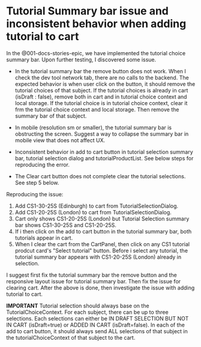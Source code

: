 # Tutorial Summary bar issue and inconsistent behavior when adding tutorial to cart

In the @001-docs-stories-epic, we have implemented the tutorial choice summary bar. Upon further testing, I discovered some issue.

- In the tutorial summary bar the remove button does not work. When I check the dev tool network tab, there are no calls to the backend. The expected behavior is when user click on the button, it should remove the tutorial choices of that subject. If the tutorial choices is already in cart (isDraft : false), remove both in cart and in tutorial choice context and local storage. If the tutorial choice is in tutorial choice context, clear it frm the tutorial choice context and local storage. Then remove the summary bar of that subject.

- In mobile (resolution sm or smaller), the tutorial summary bar is obstructing the screen. Suggest a way to collapse the summary bar in mobile view that does not affect UX.

- Inconsistent behavior in add to cart button in tutorial selection summary bar, tutorial selection dialog and tutorialProductList. See below steps for reproducing the error.

- The Clear cart button does not complete clear the tutorial selections. See step 5 below.

Reproducing the issue:

1. Add CS1-30-25S (Edinburgh) to cart from TutorialSelectionDialog.
1. Add CS1-20-25S (London) to cart from TutorialSelectionDialog.
1. Cart only shows CS1-20-25S (London) but Tutorial Selection summary bar shows CS1-30-25S and CS1-20-25S.
1. If i then click on the add to cart button in the tutorial summary bar, both tutorials appear in cart.
1. When I clear the cart from the CartPanel, then click on any CS1 tutorial prodcut card's "Select tutorial" button. Before i select any tutorial, the tutorial summary bar appears with CS1-20-25S (London) already in selection.

I suggest first fix the tutorial summary bar the remove button and the responsive layout issue for tutorial summary bar. Then fix the issue for clearing cart. After the above is done, then investigate the issue with adding tutorial to cart.

**IMPORTANT**
Tutorial selection should always base on the TutorialChoiceContext. For each subject, there can be up to three selections. Each selections can either be IN DRAFT SELECTION BUT NOT IN CART (isDraft=true) or ADDED IN CART (isDraft=false). In each of the add to cart button, it should always send ALL selections of that subject in the tutorialChoiceContext of that subject to the cart.
